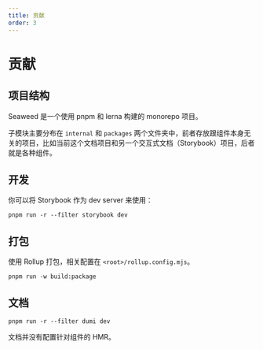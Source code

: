```yaml
---
title: 贡献
order: 3
---
```


# 贡献

## 项目结构

Seaweed 是一个使用 pnpm 和 lerna 构建的 monorepo 项目。

子模块主要分布在 `internal` 和 `packages` 两个文件夹中，前者存放跟组件本身无关的项目，比如当前这个文档项目和另一个交互式文档（Storybook）项目，后者就是各种组件。

## 开发

你可以将 Storybook 作为 dev server 来使用：

```shell
pnpm run -r --filter storybook dev
```

## 打包

使用 Rollup 打包，相关配置在 `<root>/rollup.config.mjs`。

```shell
pnpm run -w build:package
```

## 文档

```shell
pnpm run -r --filter dumi dev
```

文档并没有配置针对组件的 HMR。